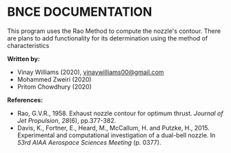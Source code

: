 # BNCE DOCUMENTATION

This program uses the Rao Method to compute the nozzle's contour. There are plans to add functionality for its determination using the method of characteristics

**Written by:**
* Vinay Williams (2020), vinaywilliams00@gmail.com
* Mohammed Zweiri (2020)
* Pritom Chowdhury (2020)

**References:**

* Rao, G.V.R., 1958. Exhaust nozzle contour for optimum thrust. *Journal of Jet Propulsion*, *28*(6), pp.377-382.
* Davis, K., Fortner, E., Heard, M., McCallum, H. and Putzke, H., 2015. Experimental and computational investigation of a dual-bell nozzle. In *53rd AIAA Aerospace Sciences Meeting* (p. 0377).


